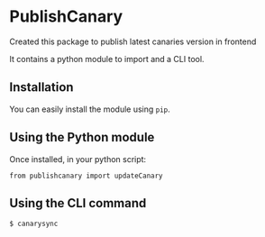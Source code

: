 # PublishCanary

Created this package to publish latest canaries version in frontend

It contains a python module to import and a CLI tool.

## Installation

You can easily install the module using `pip`.

## Using the Python module

Once installed, in your python script:

```
from publishcanary import updateCanary

```

## Using the CLI command

```
$ canarysync
```
